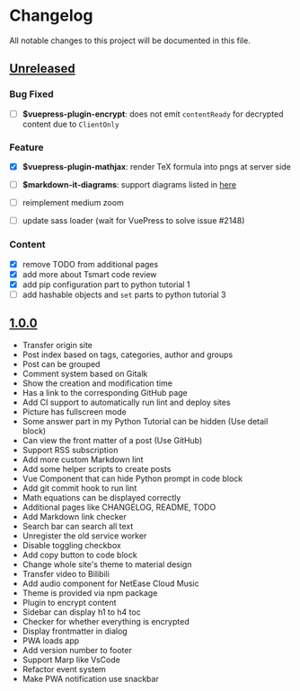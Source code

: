 # Changelog

All notable changes to this project will be documented in this file.

## [Unreleased]

### Bug Fixed

- [ ] **$vuepress-plugin-encrypt**: does not emit `contentReady` for decrypted content due to  `ClientOnly`

### Feature

- [x] **$vuepress-plugin-mathjax**: render TeX formula into pngs at server side
- [ ] **$markdown-it-diagrams**: support diagrams listed in [here](https://shd101wyy.github.io/markdown-preview-enhanced/#/diagrams)
- [ ] reimplement medium zoom
- [ ] update sass loader (wait for VuePress to solve issue #2148)


### Content

- [x] remove TODO from additional pages
- [x] add more about Tsmart code review
- [x] add pip configuration part to python tutorial 1
- [ ] add hashable objects and `set` parts to python tutorial 3

## [1.0.0]

- Transfer origin site
- Post index based on tags, categories, author and groups
- Post can be grouped
- Comment system based on Gitalk
- Show the creation and modification time
- Has a link to the corresponding GitHub page
- Add CI support to automatically run lint and deploy sites
- Picture has fullscreen mode
- Some answer part in my Python Tutorial can be hidden (Use detail block)
- Can view the front matter of a post (Use GitHub)
- Support RSS subscription
- Add more custom Markdown lint
- Add some helper scripts to create posts
- Vue Component that can hide Python prompt in code block
- Add git commit hook to run lint
- Math equations can be displayed correctly
- Additional pages like CHANGELOG, README, TODO
- Add Markdown link checker
- Search bar can search all text
- Unregister the old service worker
- Disable toggling checkbox
- Add copy button to code block
- Change whole site's theme to material design
- Transfer video to Bilibili
- Add audio component for NetEase Cloud Music
- Theme is provided via npm package
- Plugin to encrypt content
- Sidebar can display h1 to h4 toc
- Checker for whether everything is encrypted
- Display frontmatter in dialog
- PWA loads app
- Add version number to footer
- Support Marp like VsCode
- Refactor event system
- Make PWA notification use snackbar

[Unreleased]: https://github.com/sunziping2016/oak-tree-house/compare/v1.0.0...HEAD
[1.0.0]: https://github.com/sunziping2016/oak-tree-house/releases/tag/v1.0.0
